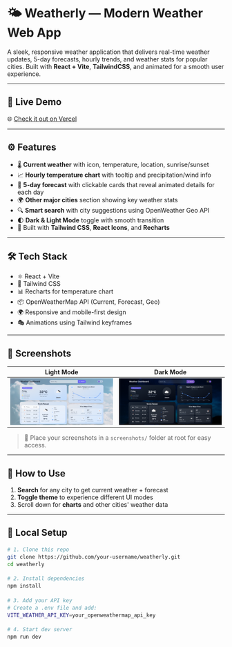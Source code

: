 # 🌤️ Weatherly — Modern Weather Web App

A sleek, responsive weather application that delivers real-time weather updates, 5-day forecasts, hourly trends, and weather stats for popular cities. Built with **React + Vite**, **TailwindCSS**, and animated for a smooth user experience.

---

## 🚀 Live Demo

🌐 [Check it out on Vercel]()

---

## ⚙️ Features

- 🌡️ **Current weather** with icon, temperature, location, sunrise/sunset
- 📈 **Hourly temperature chart** with tooltip and precipitation/wind info
- 📆 **5-day forecast** with clickable cards that reveal animated details for each day
- 🌍 **Other major cities** section showing key weather stats
- 🔍 **Smart search** with city suggestions using OpenWeather Geo API
- 🌓 **Dark & Light Mode** toggle with smooth transition
- 💅 Built with **Tailwind CSS**, **React Icons**, and **Recharts**

---

## 🛠️ Tech Stack

- ⚛️ React + Vite
- 🎨 Tailwind CSS
- 📊 Recharts for temperature chart
- 📦 OpenWeatherMap API (Current, Forecast, Geo)
- 🌍 Responsive and mobile-first design
- 🎭 Animations using Tailwind keyframes

---

## 📸 Screenshots

| Light Mode | Dark Mode |
|------------|-----------|
| ![Light Mode](./screenshots/light-ss.png) | ![Dark Mode](./screenshots/dark-ss.png) |

> 📂 Place your screenshots in a `screenshots/` folder at root for easy access.

---

## 🧠 How to Use

1. **Search** for any city to get current weather + forecast
2. **Toggle theme** to experience different UI modes
3. Scroll down for **charts** and other cities' weather data

---

## 🧪 Local Setup

```bash
# 1. Clone this repo
git clone https://github.com/your-username/weatherly.git
cd weatherly

# 2. Install dependencies
npm install

# 3. Add your API key
# Create a .env file and add:
VITE_WEATHER_API_KEY=your_openweathermap_api_key

# 4. Start dev server
npm run dev
